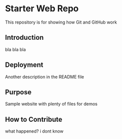 # Starter Web Repo

This repository is for showing how Git and GitHub work

## Introduction

bla bla  bla

## Deployment

Another description in the README file

## Purpose

Sample website with plenty of files for demos

## How to Contribute
what happened?
i dont know